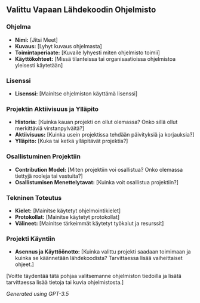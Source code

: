 ## Valittu Vapaan Lähdekoodin Ohjelmisto

### Ohjelma

- **Nimi:** [Jitsi Meet]
- **Kuvaus:** [Lyhyt kuvaus ohjelmasta]
- **Toimintaperiaate:** [Kuvaile lyhyesti miten ohjelmisto toimii]
- **Käyttökohteet:** [Missä tilanteissa tai organisaatioissa ohjelmistoa yleisesti käytetään]

### Lisenssi

- **Lisenssi:** [Mainitse ohjelmiston käyttämä lisenssi]

### Projektin Aktiivisuus ja Ylläpito

- **Historia:** [Kuinka kauan projekti on ollut olemassa? Onko sillä ollut merkittäviä virstanpylväitä?]
- **Aktiivisuus:** [Kuinka usein projektissa tehdään päivityksiä ja korjauksia?]
- **Ylläpito:** [Kuka tai ketkä ylläpitävät projektia?]

### Osallistuminen Projektiin

- **Contribution Model:** [Miten projektiin voi osallistua? Onko olemassa tiettyjä rooleja tai vastuita?]
- **Osallistumisen Menettelytavat:** [Kuinka voit osallistua projektiin?]

### Tekninen Toteutus

- **Kielet:** [Mainitse käytetyt ohjelmointikielet]
- **Protokollat:** [Mainitse käytetyt protokollat]
- **Välineet:** [Mainitse tärkeimmät käytetyt työkalut ja resurssit]

### Projekti Käyntiin

- **Asennus ja Käyttöönotto:** [Kuinka valittu projekti saadaan toimimaan ja kuinka se käännetään lähdekoodista? Tarvittaessa lisää vaiheittaiset ohjeet.]

[Voitte täydentää tätä pohjaa valitsemanne ohjelmiston tiedoilla ja lisätä tarvittaessa lisää tietoja tai kuvia ohjelmistosta.]

_Generated using GPT-3.5_
